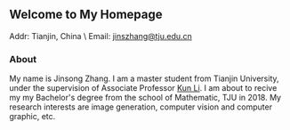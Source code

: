## Welcome to My Homepage

Addr: Tianjin, China \\
Email: jinszhang@tju.edu.cn


### About
My name is Jinsong Zhang. I am a master student from Tianjin University, under the supervision of Associate Professor [Kun Li](http://cic.tju.edu.cn/faculty/likun/index.html). I am about to recive my my Bachelor's degree from the school of Mathematic, TJU in 2018. My research interests are image generation, computer vision and computer graphic, etc.






